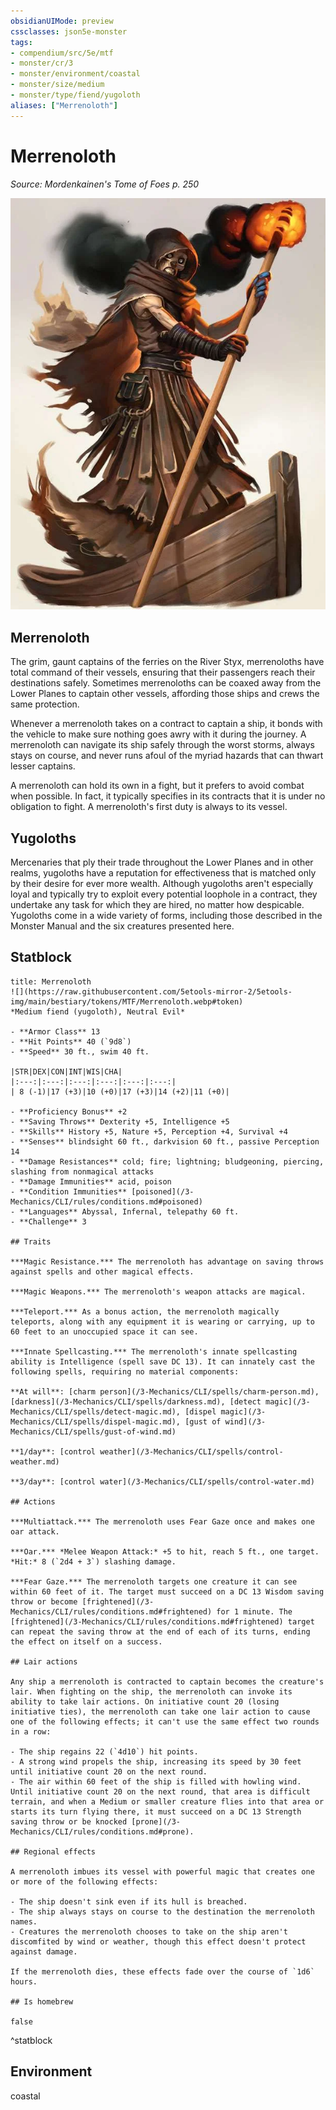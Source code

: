 ```yaml
---
obsidianUIMode: preview
cssclasses: json5e-monster
tags:
- compendium/src/5e/mtf
- monster/cr/3
- monster/environment/coastal
- monster/size/medium
- monster/type/fiend/yugoloth
aliases: ["Merrenoloth"]
---
```

# Merrenoloth
*Source: Mordenkainen's Tome of Foes p. 250*  

![](https://raw.githubusercontent.com/5etools-mirror-2/5etools-img/main/bestiary/MTF/Merrenoloth.webp#right)  
## Merrenoloth

The grim, gaunt captains of the ferries on the River Styx, merrenoloths have total command of their vessels, ensuring that their passengers reach their destinations safely. Sometimes merrenoloths can be coaxed away from the Lower Planes to captain other vessels, affording those ships and crews the same protection.

Whenever a merrenoloth takes on a contract to captain a ship, it bonds with the vehicle to make sure nothing goes awry with it during the journey. A merrenoloth can navigate its ship safely through the worst storms, always stays on course, and never runs afoul of the myriad hazards that can thwart lesser captains.

A merrenoloth can hold its own in a fight, but it prefers to avoid combat when possible. In fact, it typically specifies in its contracts that it is under no obligation to fight. A merrenoloth's first duty is always to its vessel.

## Yugoloths

Mercenaries that ply their trade throughout the Lower Planes and in other realms, yugoloths have a reputation for effectiveness that is matched only by their desire for ever more wealth. Although yugoloths aren't especially loyal and typically try to exploit every potential loophole in a contract, they undertake any task for which they are hired, no matter how despicable. Yugoloths come in a wide variety of forms, including those described in the Monster Manual and the six creatures presented here.


## Statblock

```ad-statblock
title: Merrenoloth
![](https://raw.githubusercontent.com/5etools-mirror-2/5etools-img/main/bestiary/tokens/MTF/Merrenoloth.webp#token)
*Medium fiend (yugoloth), Neutral Evil*

- **Armor Class** 13 
- **Hit Points** 40 (`9d8`) 
- **Speed** 30 ft., swim 40 ft.

|STR|DEX|CON|INT|WIS|CHA|
|:---:|:---:|:---:|:---:|:---:|:---:|
| 8 (-1)|17 (+3)|10 (+0)|17 (+3)|14 (+2)|11 (+0)|

- **Proficiency Bonus** +2
- **Saving Throws** Dexterity +5, Intelligence +5
- **Skills** History +5, Nature +5, Perception +4, Survival +4
- **Senses** blindsight 60 ft., darkvision 60 ft., passive Perception 14
- **Damage Resistances** cold; fire; lightning; bludgeoning, piercing, slashing from nonmagical attacks
- **Damage Immunities** acid, poison
- **Condition Immunities** [poisoned](/3-Mechanics/CLI/rules/conditions.md#poisoned)
- **Languages** Abyssal, Infernal, telepathy 60 ft.
- **Challenge** 3

## Traits

***Magic Resistance.*** The merrenoloth has advantage on saving throws against spells and other magical effects.

***Magic Weapons.*** The merrenoloth's weapon attacks are magical.

***Teleport.*** As a bonus action, the merrenoloth magically teleports, along with any equipment it is wearing or carrying, up to 60 feet to an unoccupied space it can see.

***Innate Spellcasting.*** The merrenoloth's innate spellcasting ability is Intelligence (spell save DC 13). It can innately cast the following spells, requiring no material components:

**At will**: [charm person](/3-Mechanics/CLI/spells/charm-person.md), [darkness](/3-Mechanics/CLI/spells/darkness.md), [detect magic](/3-Mechanics/CLI/spells/detect-magic.md), [dispel magic](/3-Mechanics/CLI/spells/dispel-magic.md), [gust of wind](/3-Mechanics/CLI/spells/gust-of-wind.md)

**1/day**: [control weather](/3-Mechanics/CLI/spells/control-weather.md)

**3/day**: [control water](/3-Mechanics/CLI/spells/control-water.md)

## Actions

***Multiattack.*** The merrenoloth uses Fear Gaze once and makes one oar attack.

***Oar.*** *Melee Weapon Attack:* +5 to hit, reach 5 ft., one target. *Hit:* 8 (`2d4 + 3`) slashing damage.

***Fear Gaze.*** The merrenoloth targets one creature it can see within 60 feet of it. The target must succeed on a DC 13 Wisdom saving throw or become [frightened](/3-Mechanics/CLI/rules/conditions.md#frightened) for 1 minute. The [frightened](/3-Mechanics/CLI/rules/conditions.md#frightened) target can repeat the saving throw at the end of each of its turns, ending the effect on itself on a success.

## Lair actions

Any ship a merrenoloth is contracted to captain becomes the creature's lair. When fighting on the ship, the merrenoloth can invoke its ability to take lair actions. On initiative count 20 (losing initiative ties), the merrenoloth can take one lair action to cause one of the following effects; it can't use the same effect two rounds in a row:

- The ship regains 22 (`4d10`) hit points.  
- A strong wind propels the ship, increasing its speed by 30 feet until initiative count 20 on the next round.  
- The air within 60 feet of the ship is filled with howling wind. Until initiative count 20 on the next round, that area is difficult terrain, and when a Medium or smaller creature flies into that area or starts its turn flying there, it must succeed on a DC 13 Strength saving throw or be knocked [prone](/3-Mechanics/CLI/rules/conditions.md#prone).  

## Regional effects

A merrenoloth imbues its vessel with powerful magic that creates one or more of the following effects:

- The ship doesn't sink even if its hull is breached.  
- The ship always stays on course to the destination the merrenoloth names.  
- Creatures the merrenoloth chooses to take on the ship aren't discomfited by wind or weather, though this effect doesn't protect against damage.  

If the merrenoloth dies, these effects fade over the course of `1d6` hours.

## Is homebrew

false
```
^statblock

## Environment

coastal